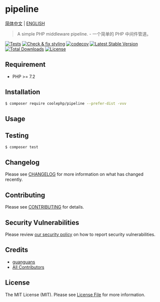 # pipeline

[简体中文](README-CN.md) | [ENGLISH](README.md)

> A simple PHP middleware pipeline. - 一个简单的 PHP 中间件管道。

[![Tests](https://github.com/coolephp/pipeline/workflows/Tests/badge.svg)](https://github.com/coolephp/pipeline/actions)
[![Check & fix styling](https://github.com/coolephp/pipeline/workflows/Check%20&%20fix%20styling/badge.svg)](https://github.com/coolephp/pipeline/actions)
[![codecov](https://codecov.io/gh/coolephp/pipeline/branch/main/graph/badge.svg?token=URGFAWS6S4)](https://codecov.io/gh/coolephp/pipeline)
[![Latest Stable Version](https://poser.pugx.org/coolephp/pipeline/v)](//packagist.org/packages/coolephp/pipeline)
[![Total Downloads](https://poser.pugx.org/coolephp/pipeline/downloads)](//packagist.org/packages/coolephp/pipeline)
[![License](https://poser.pugx.org/coolephp/pipeline/license)](//packagist.org/packages/coolephp/pipeline)

## Requirement

* PHP >= 7.2

## Installation

``` bash
$ composer require coolephp/pipeline --prefer-dist -vvv
```

## Usage

## Testing

``` bash
$ composer test
```

## Changelog

Please see [CHANGELOG](CHANGELOG.md) for more information on what has changed recently.

## Contributing

Please see [CONTRIBUTING](.github/CONTRIBUTING.md) for details.

## Security Vulnerabilities

Please review [our security policy](../../security/policy) on how to report security vulnerabilities.

## Credits

* [guanguans](https://github.com/guanguans)
* [All Contributors](../../contributors)

## License

The MIT License (MIT). Please see [License File](LICENSE) for more information.
